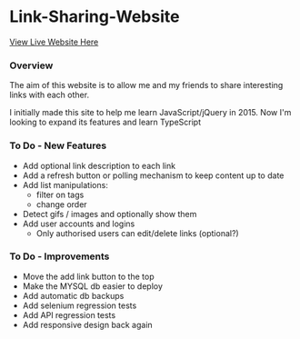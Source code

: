 # Link-Sharing-Website

[View Live Website Here](http://www.mattdsegal.com/links)

### Overview
The aim of this website is to allow me and my friends to share interesting links with each other. 

I initially made this site to help me learn JavaScript/jQuery in 2015. Now I'm looking to expand its features and learn TypeScript
  
### To Do - New Features
* Add optional link description to each link
* Add a refresh button or polling mechanism to keep content up to date
* Add list manipulations:
	- filter on tags 
	- change order
* Detect gifs / images and optionally show them
* Add user accounts and logins
	- Only authorised users can edit/delete links (optional?)

### To Do - Improvements
* Move the add link button to the top
* Make the MYSQL db easier to deploy
* Add automatic db backups
* Add selenium regression tests
* Add API regression tests
* Add responsive design back again